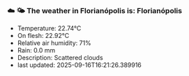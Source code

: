 ### ☁️ 🌤️  The weather in Florianópolis is: Florianópolis

- Temperature: 22.74°C
- On flesh: 22.92°C
- Relative air humidity: 71%
- Rain: 0.0 mm
- Description: Scattered clouds
- last updated: 2025-09-16T16:21:26.389916
